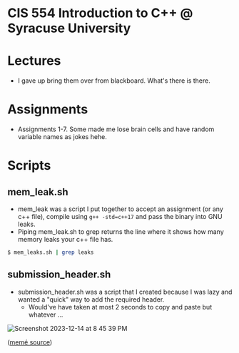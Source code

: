 # CIS 554 Introduction to C++ @ Syracuse University

# Lectures
* I gave up bring them over from blackboard. What's there is there.

# Assignments
* Assignments 1-7. Some made me lose brain cells and have random variable names as jokes hehe.

# Scripts

## mem_leak.sh
* mem_leak was a script I put together to accept an assignment (or any c++ file), compile using `g++ -std=c++17` and pass the binary into GNU leaks.
* Piping mem_leak.sh to grep returns the line where it shows how many memory leaks your c++ file has.

```sh
$ mem_leaks.sh | grep leaks
```

## submission_header.sh
* submission_header.sh was a script that I created because I was lazy and wanted a "quick" way to add the required header.
  * Would've have taken at most 2 seconds to copy and paste but whatever ... 

![Screenshot 2023-12-14 at 8 45 39 PM](https://github.com/gmaldona/cis-554/assets/60359847/bc19e84e-81e5-4c4f-b91a-dca46d95c09b)

([memé source](https://www.reddit.com/r/ProgrammerHumor/comments/kwlc4e/ah_yes_the_programmer_move/))

